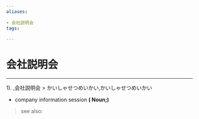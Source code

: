 ```yaml
---
aliases:
    
- 会社説明会
tags:
    
---
```


# 会社説明会
---
1).
,会社説明会 > かいしゃせつめいかい,かいしゃせつめいかい

- company information session
**( Noun;)**
> see also: 
            